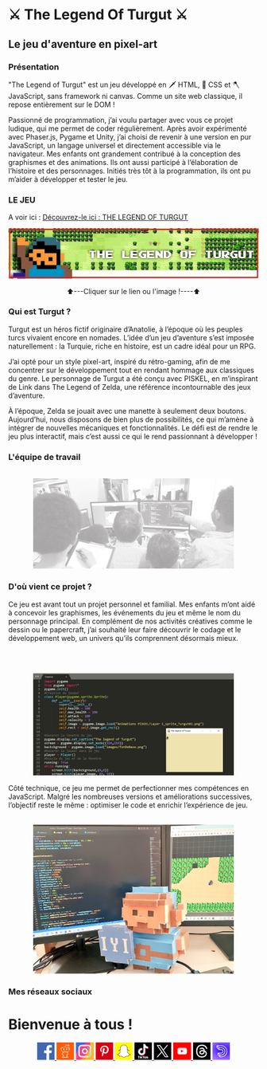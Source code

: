 # ⚔️ The Legend Of Turgut ⚔️

## Le jeu d'aventure en pixel-art

### Présentation

"The Legend of Turgut" est un jeu développé en 🗡️ HTML, 🏹 CSS et 🪓 JavaScript, sans framework ni canvas. Comme un site web classique, il repose entièrement sur le DOM !

Passionné de programmation, j’ai voulu partager avec vous ce projet ludique, qui me permet de coder régulièrement. Après avoir expérimenté avec Phaser.js, Pygame et Unity, j’ai choisi de revenir à une version en pur JavaScript, un langage universel et directement accessible via le navigateur. Mes enfants ont grandement contribué à la conception des graphismes et des animations. Ils ont aussi participé à l’élaboration de l’histoire et des personnages. Initiés très tôt à la programmation, ils ont pu m’aider à développer et tester le jeu.

### LE JEU

<p align="center">

A voir ici : [Découvrez-le ici : THE LEGEND OF TURGUT](https://la404family.github.io/The-Legend-Of-Turgut/)

[![Image](./imagesOfReadme/imageTitre.jpg)](https://la404family.github.io/The-Legend-Of-Turgut/)

</p>
<p align="center">
    ⬆️---Cliquer sur le lien ou l'image !----⬆️
</p>

### Qui est Turgut ?

Turgut est un héros fictif originaire d’Anatolie, à l’époque où les peuples turcs vivaient encore en nomades. L’idée d’un jeu d’aventure s’est imposée naturellement : la Turquie, riche en histoire, est un cadre idéal pour un RPG.

J’ai opté pour un style pixel-art, inspiré du rétro-gaming, afin de me concentrer sur le développement tout en rendant hommage aux classiques du genre. Le personnage de Turgut a été conçu avec PISKEL, en m’inspirant de Link dans The Legend of Zelda, une référence incontournable des jeux d’aventure.

À l’époque, Zelda se jouait avec une manette à seulement deux boutons. Aujourd’hui, nous disposons de bien plus de possibilités, ce qui m’amène à intégrer de nouvelles mécaniques et fonctionnalités. Le défi est de rendre le jeu plus interactif, mais c’est aussi ce qui le rend passionnant à développer !
<br>

### L'équipe de travail

<p align="center">
<br>
<img 
            class="IMGlink"
            src="./imagesOfReadme/equipe.jpg"
            alt="Photo de l'équipe de travail"
            aria-label="Photo de l'équipe de travail"
            width= 80%
        />
</p>

### D'où vient ce projet ?

Ce jeu est avant tout un projet personnel et familial. Mes enfants m’ont aidé à concevoir les graphismes, les événements du jeu et même le nom du personnage principal. En complément de nos activités créatives comme le dessin ou le papercraft, j’ai souhaité leur faire découvrir le codage et le développement web, un univers qu’ils comprennent désormais mieux.

<br>

<p align="center">
<br>
<img 
            class="IMGlink"
            src="./imagesOfReadme/ancienPython.jpg"
            alt="screenshot du jeu en python"
            aria-label="screenshot du jeu en python"
            width= 80%
        />
</p>

Côté technique, ce jeu me permet de perfectionner mes compétences en JavaScript. Malgré les nombreuses versions et améliorations successives, l’objectif reste le même : optimiser le code et enrichir l’expérience de jeu.

<p align="center">
<br>
<img 
            class="IMGlink"
            src="./imagesOfReadme/turgutPapercraft.jpg"
            alt="image de Turgut en Papercraft"
            aria-label="image de Turgut en Papercraft"
            width= 80%
        />
</p>

### Mes réseaux sociaux

# Bienvenue à tous !

<p align="center">

<a href="[https://www.facebook.com/kduchevreuil/](https://www.facebook.com/kduchevreuil/)" target="_blank">
<img 
class="IMGlink"
src="./icones RS/facebook.png"
width= 7%/>
</a>

<a href="[https://github.com/kduchevreuil](https://www.reddit.com/user/kduchevreuil/)" target="_blank">
<img 
class="IMGlink"
src="./icones RS/reddit.png"
width= 7%/>
</a>

<a href="[https://www.instagram.com/kduchevreuil/](https://www.instagram.com/kduchevreuil/)" target="_blank">
<img 
class="IMGlink"
src="./icones RS/instagram.png"
width= 7%/>
</a>

<a href="[https://www.pinterest.fr/kduchevreuil](https://www.pinterest.fr/kduchevreuil)" target="_blank">
<img 
class="IMGlink"
src="./icones RS/pinterest.png"
width= 7%/>
</a>

<a href="[https://www.snapchat.com/add/kduchevreuil](https://www.snapchat.com/add/kduchevreuil)" target="_blank">
<img 
class="IMGlink"
src="./icones RS/snapchat.png"
width= 7%/>
</a>

<a href="[https://www.tiktok.com/@kduchevreuil](https://www.tiktok.com/@kduchevreuil)" target="_blank">
<img 
class="IMGlink"
src="./icones RS/tiktok.png"
width= 7%/>
</a>

<a href="[https://twitter.com/kduchevreuil](https://twitter.com/kduchevreuil)" target="_blank">
<img 
class="IMGlink"
src="./icones RS/twitter.png"
width= 7%/>
</a>

<a href="[https://www.youtube.com/channel/UCbR7KQ-UTx8dznOkuC5TVfQ](https://www.youtube.com/channel/UCbR7KQ-UTx8dznOkuC5TVfQ)" target="_blank">
<img 
class="IMGlink"
src="./icones RS/youtube.png"
width= 7%/>
</a>

<a href="[https://www.threads.net/@kduchevreuil](https://www.threads.net/@kduchevreuil)" target="_blank">
<img 
class="IMGlink"
src="./icones RS/threads.png"
width= 7%/>
</a>

<a href="[https://www.threads.net/@kduchevreuil](https://www.threads.net/@kduchevreuil)" target="_blank">
<img 
class="IMGlink"
src="./icones RS/dailymotion.png"
width= 7%/>
</a>

</p>
